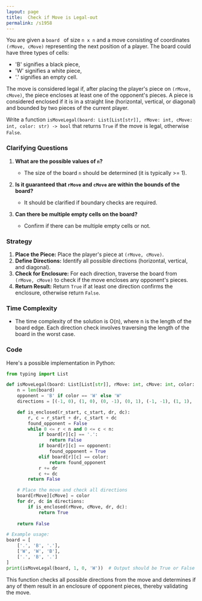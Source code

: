 ```yaml
---
layout: page
title:  Check if Move is Legal-out
permalink: /s1958
---
```


You are given a  `board ` of size `n x n` and a move consisting of coordinates `(rMove, cMove)` representing the next position of a player. The board could have three types of cells:
- 'B' signifies a black piece,
- 'W' signifies a white piece,
- '.' signifies an empty cell.

The move is considered legal if, after placing the player's piece on `(rMove, cMove)`, the piece encloses at least one of the opponent's pieces. A piece is considered enclosed if it is in a straight line (horizontal, vertical, or diagonal) and bounded by two pieces of the current player.

Write a function `isMoveLegal(board: List[List[str]], rMove: int, cMove: int, color: str) -> bool` that returns `True` if the move is legal, otherwise `False`.

### Clarifying Questions

1. **What are the possible values of `n`?**
   - The size of the board `n` should be determined (it is typically >= 1).

2. **Is it guaranteed that `rMove` and `cMove` are within the bounds of the board?**
   - It should be clarified if boundary checks are required.

3. **Can there be multiple empty cells on the board?**
   - Confirm if there can be multiple empty cells or not.

### Strategy

1. **Place the Piece:** Place the player's piece at `(rMove, cMove)`.
2. **Define Directions:** Identify all possible directions (horizontal, vertical, and diagonal).
3. **Check for Enclosure:** For each direction, traverse the board from `(rMove, cMove)` to check if the move encloses any opponent's pieces.
4. **Return Result:** Return `True` if at least one direction confirms the enclosure, otherwise return `False`.

### Time Complexity

- The time complexity of the solution is O(n), where n is the length of the board edge. Each direction check involves traversing the length of the board in the worst case.

### Code

Here's a possible implementation in Python:

```python
from typing import List

def isMoveLegal(board: List[List[str]], rMove: int, cMove: int, color: str) -> bool:
    n = len(board)
    opponent = 'B' if color == 'W' else 'W'
    directions = [(-1, 0), (1, 0), (0, -1), (0, 1), (-1, -1), (1, 1), (-1, 1), (1, -1)]

    def is_enclosed(r_start, c_start, dr, dc):
        r, c = r_start + dr, c_start + dc
        found_opponent = False
        while 0 <= r < n and 0 <= c < n:
            if board[r][c] == '.':
                return False
            if board[r][c] == opponent:
                found_opponent = True
            elif board[r][c] == color:
                return found_opponent
            r += dr
            c += dc
        return False

    # Place the move and check all directions
    board[rMove][cMove] = color
    for dr, dc in directions:
        if is_enclosed(rMove, cMove, dr, dc):
            return True
        
    return False

# Example usage:
board = [
    ['.', 'B', '.'],
    ['W', 'W', 'B'],
    ['.', 'B', '.']
]
print(isMoveLegal(board, 1, 0, 'W'))  # Output should be True or False depending on the legality of the move
```

This function checks all possible directions from the move and determines if any of them result in an enclosure of opponent pieces, thereby validating the move.